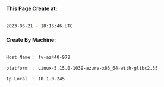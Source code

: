 
   
#### This Page Create at:

```bash

2023-06-21 - 18:15:46 UTC

```

#### Create By Machine:

```bash

Host Name : fv-az440-978

platform  : Linux-5.15.0-1039-azure-x86_64-with-glibc2.35

Ip Local  : 10.1.0.245

```

